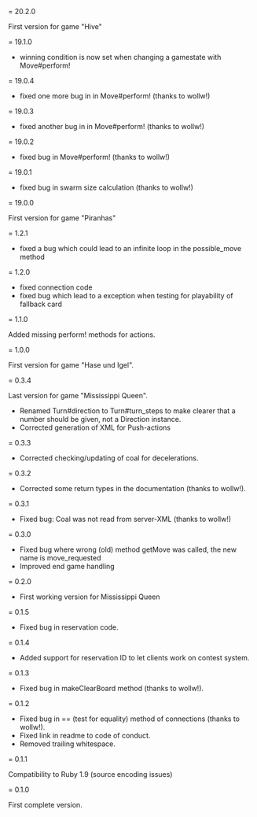 = 20.2.0

First version for game "Hive"

= 19.1.0

- winning condition is now set when changing a gamestate with Move#perform!

= 19.0.4

- fixed one more bug in in Move#perform! (thanks to wollw!)

= 19.0.3

- fixed another bug in in Move#perform! (thanks to wollw!)

= 19.0.2

- fixed bug in Move#perform! (thanks to wollw!)

= 19.0.1

- fixed bug in swarm size calculation (thanks to wollw!)

= 19.0.0

First version for game "Piranhas"

= 1.2.1

- fixed a bug which could lead to an infinite loop in the possible_move method

= 1.2.0

- fixed connection code
- fixed bug which lead to a exception when testing for playability of fallback card

= 1.1.0

Added missing perform! methods for actions.

= 1.0.0

First version for game "Hase und Igel".

= 0.3.4

Last version for game "Mississippi Queen".

- Renamed Turn#direction to Turn#turn_steps to make clearer that a number should be given, not a Direction instance.
- Corrected generation of XML for Push-actions

= 0.3.3

- Corrected checking/updating of coal for decelerations.

= 0.3.2

- Corrected some return types in the documentation (thanks to wollw!).

= 0.3.1

- Fixed bug: Coal was not read from server-XML (thanks to wollw!)

= 0.3.0

- Fixed bug where wrong (old) method getMove was called, the new name is
  move_requested
- Improved end game handling

= 0.2.0

- First working version for Mississippi Queen

= 0.1.5

- Fixed bug in reservation code.

= 0.1.4

- Added support for reservation ID to let clients work on contest system.

= 0.1.3

- Fixed bug in makeClearBoard method (thanks to wollw!).

= 0.1.2

- Fixed bug in == (test for equality) method of connections (thanks to
  wollw!).
- Fixed link in readme to code of conduct.
- Removed trailing whitespace.

= 0.1.1

Compatibility to Ruby 1.9 (source encoding issues)

= 0.1.0

First complete version.
